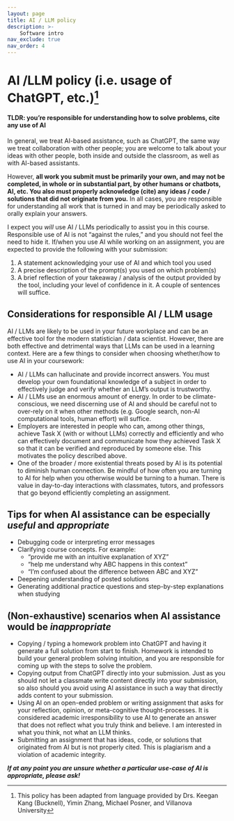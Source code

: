 ```yaml
---
layout: page
title: AI / LLM policy
description: >-
    Software intro
nav_exclude: true
nav_order: 4
---
```


 
# AI /LLM policy (i.e. usage of ChatGPT, etc.)[^1] 
 
#### TLDR: you’re responsible for understanding how to solve problems, cite any use of AI
 
In general, we treat AI-based assistance, such as ChatGPT, the same way we treat collaboration with other people; you are welcome to talk about your ideas with other people, both inside and outside the classroom, as well as with AI-based assistants. 
 
However, **all work you submit must be primarily your own, and may not be completed, in whole or in substantial part, by other humans or chatbots, AI, etc. You also must properly acknowledge (cite) any ideas / code / solutions that did not originate from you.** In all cases, you are responsible for understanding all work that is turned in and may be periodically asked to orally explain your answers. 
 
I expect you *will* use AI / LLMs periodically to assist you in this course. Responsible use of AI is not “against the rules,” and you should not feel the need to hide it. If/when you use AI while working on an assignment, you are expected to provide the following with your submission:  
1. A statement acknowledging your use of AI and which tool you used 
2. A precise description of the prompt(s) you used on which problem(s) 
3. A brief reflection of your takeaway / analysis of the output provided by the tool, including your level of confidence in it. A couple of sentences will suffice. 
 
## Considerations for responsible AI / LLM usage 

AI / LLMs are likely to be used in your future workplace and can be an effective tool for the modern statistician / data scientist. However, there are both effective and detrimental ways that LLMs can be used in a learning context. Here are a few things to consider when choosing whether/how to use AI in your coursework: 

+ AI / LLMs can hallucinate and provide incorrect answers. You must develop your own foundational knowledge of a subject in order to effectively judge and verify whether an LLM’s output is trustworthy.  
+ AI / LLMs use an enormous amount of energy. In order to be climate-conscious, we need discerning use of AI and should be careful not to over-rely on it when other methods (e.g. Google search, non-AI computational tools, human effort) will suffice.  
+ Employers are interested in people who can, among other things, achieve Task X (with or without LLMs) correctly and efficiently and who can effectively document and communicate how they achieved Task X so that it can be verified and reproduced by someone else. This motivates the policy described above.  
+ One of the broader / more existential threats posed by AI is its potential to diminish human connection. Be mindful of how often you are turning to AI for help when you otherwise would be turning to a human. There is value in day-to-day interactions with classmates, tutors, and professors that go beyond efficiently completing an assignment.  
 
## Tips for when AI assistance can be especially *useful* and *appropriate* 

+ Debugging code or interpreting error messages 
+ Clarifying course concepts. For example: 
    + “provide me with an intuitive explanation of XYZ” 
    + “help me understand why ABC happens in this context” 
    + “I’m confused about the difference between ABC and XYZ”  
+ Deepening understanding of posted solutions 
+ Generating additional practice questions and step-by-step explanations when studying 
 
## (Non-exhaustive) scenarios when AI assistance would be *inappropriate* 

+ Copying / typing a homework problem into ChatGPT and having it generate a full solution from start to finish. Homework is intended to build your general problem solving intuition, and you are responsible for coming up with the steps to solve the problem.  
+ Copying output from ChatGPT directly into your submission. Just as you should not let a classmate write content directly into your submission, so also should you avoid using AI assistance in such a way that directly adds content to your submission. 
+ Using AI on an open-ended problem or writing assignment that asks for your reflection, opinion, or meta-cognitive thought-processes. It is considered academic irresponsibility to use AI to generate an answer that does not reflect what you truly think and believe. I am interested in what you think, not what an LLM thinks.  
+ Submitting an assignment that has ideas, code, or solutions that originated from AI but is not properly cited. This is plagiarism and a violation of academic integrity.  
 
_**If at any point you are unsure whether a particular use-case of AI is appropriate, please ask!**_

[^1]: This policy has been adapted from language provided by Drs. Keegan Kang (Bucknell), Yimin Zhang, Michael Posner, and Villanova University